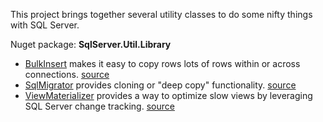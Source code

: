 This project brings together several utility classes to do some nifty things with SQL Server.

Nuget package: **SqlServer.Util.Library**

- [BulkInsert](https://github.com/adamosoftware/SqlIntegration/wiki/Using-BulkInsert) makes it easy to copy rows lots of rows within or across connections. [source](https://github.com/adamosoftware/SqlIntegration/blob/master/SqlIntegration.Library/BulkInsert.cs)
- [SqlMigrator](https://github.com/adamosoftware/SqlIntegration/wiki/Using-SqlMigrator) provides cloning or "deep copy" functionality. [source](https://github.com/adamosoftware/SqlIntegration/blob/master/SqlIntegration.Library/SqlMigrator.cs)
- [ViewMaterializer](https://github.com/adamosoftware/SqlIntegration/wiki/Using-ViewMaterializer) provides a way to optimize slow views by leveraging SQL Server change tracking. [source](https://github.com/adamosoftware/SqlIntegration/blob/master/SqlIntegration.Library/ViewMaterializer.cs)
